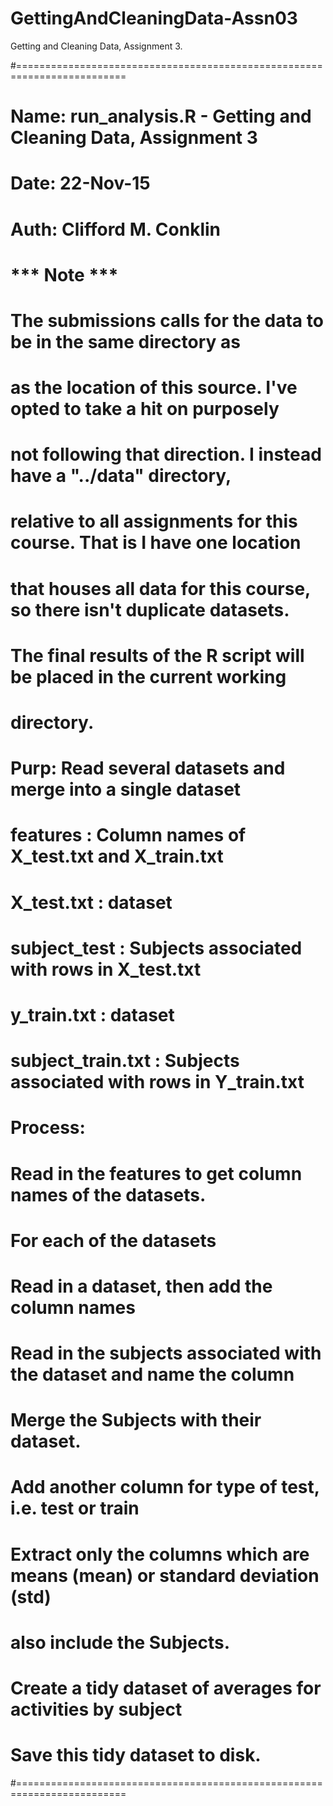 # GettingAndCleaningData-Assn03
Getting and Cleaning Data, Assignment 3.

#=========================================================================
# Name: run_analysis.R  -  Getting and Cleaning Data, Assignment 3
# Date: 22-Nov-15
# Auth: Clifford M. Conklin
#	*** Note ***
#	The submissions calls for the data to be in the same directory as
#	as the location of this source.  I've opted to take a hit on purposely
#	not following that direction.  I instead have a "../data" directory,
#	relative to all assignments for this course.  That is I have one location
#	that houses all data for this course, so there isn't duplicate datasets.
#
#	The final results of the R script will be placed in the current working
#	directory.

# Purp: Read several datasets and merge into a single dataset
#
# 		features				: Column names of X_test.txt and X_train.txt
#		X_test.txt			: dataset
#		subject_test		: Subjects associated with rows in X_test.txt
#		y_train.txt			: dataset
#		subject_train.txt	: Subjects associated with rows in Y_train.txt
#
# Process:
#	Read in the features to get column names of the datasets.
#	For each of the datasets
#		Read in a dataset, then add the column names
#		Read in the subjects associated with the dataset and name the column
#		Merge the Subjects with their dataset.
#		Add another column for type of test, i.e. test or train
#	Extract only the columns which are means (mean) or standard deviation (std)
#		also include the Subjects.
#	Create a tidy dataset of averages for activities by subject
#	Save this tidy dataset to disk.
#=========================================================================
